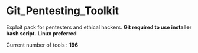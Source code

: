# Git_Pentesting_Toolkit
Exploit pack for pentesters and ethical hackers.
**Git required to use installer bash script.**
**Linux preferred**

<p>Current number of tools : <b>196</b></p>


